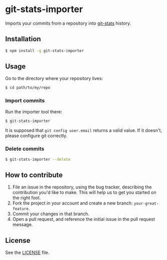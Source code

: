 # git-stats-importer
Imports your commits from a repository into [git-stats](https://github.com/IonicaBizau/git-stats) history.

## Installation
```sh
$ npm install -g git-stats-importer
```

## Usage
Go to the directory where your repository lives:

```sh
$ cd path/to/my/repo
```

### Import commits
Run the importer tool there:

```sh
$ git-stats-importer
```

It is supposed that `git config user.email` returns a valid value. If it doesn't, please configure git correctly.

### Delete commits
```sh
$ git-stats-importer --delete
```

## How to contribute
1. File an issue in the repository, using the bug tracker, describing the
   contribution you'd like to make. This will help us to get you started on the
   right foot.
2. Fork the project in your account and create a new branch:
   `your-great-feature`.
3. Commit your changes in that branch.
4. Open a pull request, and reference the initial issue in the pull request
   message.

## License
See the [LICENSE](./LICENSE) file.
